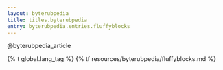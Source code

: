 ```yaml
---
layout: byterubpedia
title: titles.byterubpedia
entry: byterubpedia.entries.fluffyblocks
---
```


@byterubpedia_article

{% t global.lang_tag %}
{% tf resources/byterubpedia/fluffyblocks.md %}
